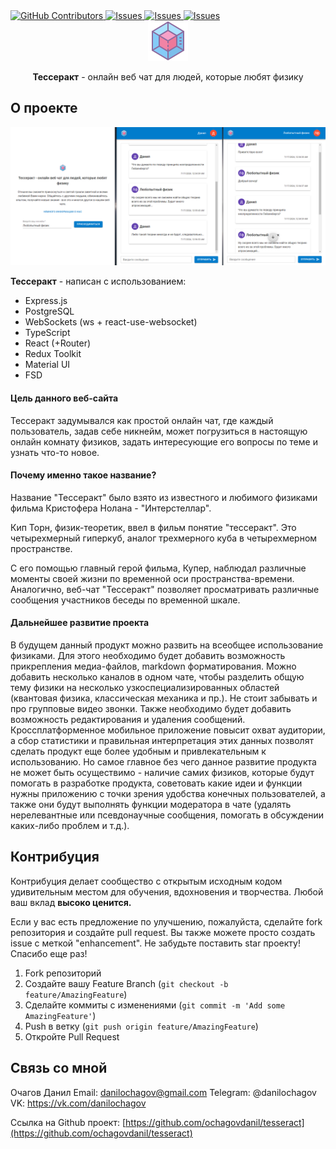 <!-- --------STATS-------- -->
 <a href="https://github.com/ochagovdanil/tesseract/graphs/contributors">
	<img alt="GitHub Contributors" src="https://img.shields.io/github/contributors/ochagovdanil/tesseract.svg" />
</a>
<a href="https://github.com/ochagovdanil/tesseract/network/members">
	<img alt="Issues" src="https://img.shields.io/github/forks/ochagovdanil/tesseract.svg" />
</a>
<a href="https://github.com/ochagovdanil/tesseract/stargazers">
	<img alt="Issues" src="https://img.shields.io/github/stars/ochagovdanil/tesseract.svg" />
</a>
<a href="https://github.com/ochagovdanil/tesseract/issues">
	<img alt="Issues" src="https://img.shields.io/github/issues/ochagovdanil/tesseract.svg" />
</a>

<!-- --------LOGO-------- -->
<br />
<div align="center">
	<img src="./images/logo.png" alt="Logo" />
	<p><strong>Тессеракт</strong> - онлайн веб чат для людей, которые любят физику</p>
</div>

<!-- --------ABOUT THE PROJECT-------- -->

## О проекте

<div align="center">
	<img src="./images/main.png" alt="Preview" />
</div>
<p><strong>Тессеракт</strong> - написан с использованием:</p>
<ul>
	<li>Express.js</li>
	<li>PostgreSQL</li>
	<li>WebSockets (ws + react-use-websocket)</li>
	<li>TypeScript</li>
	<li>React (+Router)</li>
	<li>Redux Toolkit</li>
	<li>Material UI</li>
	<li>FSD</li>
</ul>

#### Цель данного веб-сайта

Тессеракт задумывался как простой онлайн чат, где каждый пользователь, задав себе никнейм, может погрузиться в настоящую онлайн комнату физиков, задать интересующие его вопросы по теме и узнать что-то новое.

#### Почему именно такое название?

Название "Тессеракт" было взято из известного и любимого физиками фильма Кристофера Нолана - "Интерстеллар".

Кип Торн, физик-теоретик, ввел в фильм понятие "тессеракт". Это четырехмерный гиперкуб, аналог трехмерного куба в четырехмерном пространстве.

С его помощью главный герой фильма, Купер, наблюдал различные моменты своей жизни по временной оси пространства-времени. Аналогично, веб-чат "Тессеракт" позволяет просматривать различные сообщения участников беседы по временной шкале.

#### Дальнейшее развитие проекта

В будущем данный продукт можно развить на всеобщее использование физиками. Для этого необходимо будет добавить возможность прикрепления медиа-файлов, markdown форматирования. Можно добавить несколько каналов в одном чате, чтобы разделить общую тему физики на несколько узкоспециализированных областей (квантовая физика, классическая механика и пр.). Не стоит забывать и про групповые видео звонки. Также необходимо будет добавить возможность редактирования и удаления сообщений. Кроссплатформенное мобильное приложение повысит охват аудитории, а сбор статистики и правильная интерпретация этих данных позволят сделать продукт еще более удобным и привлекательным к использованию. Но самое главное без чего данное развитие продукта не может быть осуществимо - наличие самих физиков, которые будут помогать в разработке продукта, советовать какие идеи и функции нужны приложению с точки зрения удобства конечных пользователей, а также они будут выполнять функции модератора в чате (удалять нерелевантные или псевдонаучные сообщения, помогать в обсуждении каких-либо проблем и т.д.).

<!-- --------CONTRIBUTING-------- -->

## Контрибуция

Контрибуция делает сообщество с открытым исходным кодом удивительным местом для обучения, вдохновения и творчества. Любой ваш вклад **высоко ценится.**

Если у вас есть предложение по улучшению, пожалуйста, сделайте fork репозитория и создайте pull request. Вы также можете просто создать issue с меткой "enhancement".
Не забудьте поставить star проекту! Спасибо еще раз!

1. Fork репозиторий
2. Создайте вашу Feature Branch (`git checkout -b feature/AmazingFeature`)
3. Сделайте коммиты с изменениями (`git commit -m 'Add some AmazingFeature'`)
4. Push в ветку (`git push origin feature/AmazingFeature`)
5. Откройте Pull Request

<!-- --------CONTACT-------- -->

## Связь со мной

Очагов Данил
Email: danilochagov@gmail.com
Telegram: @danilochagov
VK: https://vk.com/danilochagov

Ссылка на Github проект: [https://github.com/ochagovdanil/tesseract](https://github.com/ochagovdanil/tesseract)
